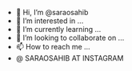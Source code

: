 - 👋 Hi, I’m @saraosahib
- 👀 I’m interested in ...
- 🌱 I’m currently learning ...
- 💞️ I’m looking to collaborate on ...
- 📫 How to reach me ...
- @ SARAOSAHIB AT INSTAGRAM 

<!---
saraosahib/saraosahib is a ✨ special ✨ repository because its `README.md` (this file) appears on your GitHub profile.
You can click the Preview link to take a look at your changes.
--->
